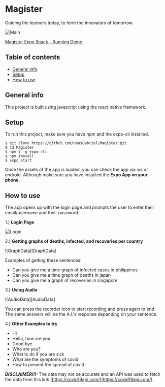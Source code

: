 # Magister
Guiding the learners today, to form the innovators of tomorrow.

![Main][Main_Page]

[Magister Expo Snack - Running Demo](https://snack.expo.io/@mathbasher/magister)

## Table of contents
* [General info](#general-info)
* [Setup](#setup)
* [How to use](#how-to-tuse)

## General info
This project is built using javascript using the react native framework.

## Setup
To run this project, make sure you have npm and the expo-cli installed.

```
$ git clone https://github.com/HansGabriel/Magister.git
$ cd Magister
$ npm i -g expo-cli 
$ npm install
$ expo start
```

Once the assets of the app is loaded, you can check the app via ios or android. Although make 
sure you have installed the **Expo App on your phone**.


## How to use
The app opens up with the login page and prompts the user to enter their email/username and their password.

1.) **Login Page**

![Login][Login]


2.) **Getting graphs of deaths, infected, and recoveries per country**

![GraphData][GraphData]

Examples of getting these sentences:

- Can you give me a time graph of infected cases in philippines
- Can you give me a time graph of deaths in japan
- Can you give me a graph of recoveries in singapore

3.) **Using Audio**

![AudioData][AudioData]

You can press the recorder icon to start recording and press again to end. The same answers will be the A.I.'s response depending on your sentence.

4.) **Other Examples to try**


- Hi
- Hello, how are you
- Good bye
- Who are you?
- What to do if you are sick
- What are the symptoms of covid
- How to prevent the spread of covid

***DISCLAIMER!!!:*** The data may not be accurate and an API was used to fetch the data from this link [https://covid19api.com/](https://covid19api.com/).



 
[Main_Page]:
https://github.com/HansGabriel/Magister/tree/main/images/main.png
[Details]:
https://github.com/HansGabriel/Magister/tree/main/images/details.png
[Info]:
https://github.com/HansGabriel/Magister/tree/main/images/info.png
[Login]:
https://github.com/HansGabriel/Magister/tree/main/images/login.png
[Review]:
https://github.com/HansGabriel/Magister/tree/main/images/review.png
[SignUp]:
https://github.com/HansGabriel/Magister/tree/main/images/signup.png